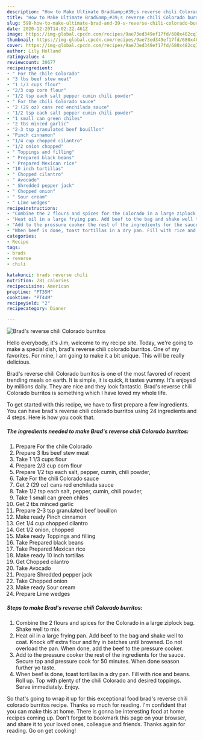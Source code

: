```yaml
---
description: "How to Make Ultimate Brad&amp;#39;s reverse chili Colorado burritos"
title: "How to Make Ultimate Brad&amp;#39;s reverse chili Colorado burritos"
slug: 598-how-to-make-ultimate-brad-and-39-s-reverse-chili-colorado-burritos
date: 2020-12-20T14:02:22.461Z
image: https://img-global.cpcdn.com/recipes/9ae73ed349ef17fd/680x482cq70/brads-reverse-chili-colorado-burritos-recipe-main-photo.jpg
thumbnail: https://img-global.cpcdn.com/recipes/9ae73ed349ef17fd/680x482cq70/brads-reverse-chili-colorado-burritos-recipe-main-photo.jpg
cover: https://img-global.cpcdn.com/recipes/9ae73ed349ef17fd/680x482cq70/brads-reverse-chili-colorado-burritos-recipe-main-photo.jpg
author: Lily Holland
ratingvalue: 4
reviewcount: 30677
recipeingredient:
- " For the chile Colorado"
- "3 lbs beef stew meat"
- "1 1/3 cups flour"
- "2/3 cup corn flour"
- "1/2 tsp each salt pepper cumin chili powder"
- " For the chili Colorado sauce"
- "2 (29 oz) cans red enchilada sauce"
- "1/2 tsp each salt pepper cumin chili powder"
- "1 small can green chiles"
- "2 tbs minced garlic"
- "2-3 tsp granulated beef bouillon"
- "Pinch cinnamon"
- "1/4 cup chopped cilantro"
- "1/2 onion chopped"
- " Toppings and filling"
- " Prepared black beans"
- " Prepared Mexican rice"
- "10 inch tortillas"
- " Chopped cilantro"
- " Avocado"
- " Shredded pepper jack"
- " Chopped onion"
- " Sour cream"
- " Lime wedges"
recipeinstructions:
- "Combine the 2 flours and spices for the Colorado in a large ziplock bag. Shake well to mix."
- "Heat oil in a large frying pan. Add beef to the bag and shake well to coat. Knock off extra flour and fry in batches until browned. Do not overload the pan. When done, add the beef to the pressure cooker."
- "Add to the pressure cooker the rest of the ingredients for the sauce. Secure top and pressure cook for 50 minutes. When done season further yo taste."
- "When beef is done, toast tortillas in a dry pan. Fill with rice and beans. Roll up. Top with plenty of the chili Colorado and desired toppings. Serve immediately. Enjoy."
categories:
- Recipe
tags:
- brads
- reverse
- chili

katakunci: brads reverse chili 
nutrition: 281 calories
recipecuisine: American
preptime: "PT35M"
cooktime: "PT44M"
recipeyield: "2"
recipecategory: Dinner

---
```



![Brad&#39;s reverse chili Colorado burritos](https://img-global.cpcdn.com/recipes/9ae73ed349ef17fd/680x482cq70/brads-reverse-chili-colorado-burritos-recipe-main-photo.jpg)

Hello everybody, it's Jim, welcome to my recipe site. Today, we're going to make a special dish, brad&#39;s reverse chili colorado burritos. One of my favorites. For mine, I am going to make it a bit unique. This will be really delicious.



Brad&#39;s reverse chili Colorado burritos is one of the most favored of recent trending meals on earth. It is simple, it is quick, it tastes yummy. It's enjoyed by millions daily. They are nice and they look fantastic. Brad&#39;s reverse chili Colorado burritos is something which I have loved my whole life.


To get started with this recipe, we have to first prepare a few ingredients. You can have brad&#39;s reverse chili colorado burritos using 24 ingredients and 4 steps. Here is how you cook that.

<!--inarticleads1-->

##### The ingredients needed to make Brad&#39;s reverse chili Colorado burritos:

1. Prepare  For the chile Colorado
1. Prepare 3 lbs beef stew meat
1. Take 1 1/3 cups flour
1. Prepare 2/3 cup corn flour
1. Prepare 1/2 tsp each salt, pepper, cumin, chili powder,
1. Take  For the chili Colorado sauce
1. Get 2 (29 oz) cans red enchilada sauce
1. Take 1/2 tsp each salt, pepper, cumin, chili powder,
1. Take 1 small can green chiles
1. Get 2 tbs minced garlic
1. Prepare 2-3 tsp granulated beef bouillon
1. Make ready Pinch cinnamon
1. Get 1/4 cup chopped cilantro
1. Get 1/2 onion, chopped
1. Make ready  Toppings and filling
1. Take  Prepared black beans
1. Take  Prepared Mexican rice
1. Make ready 10 inch tortillas
1. Get  Chopped cilantro
1. Take  Avocado
1. Prepare  Shredded pepper jack
1. Take  Chopped onion
1. Make ready  Sour cream
1. Prepare  Lime wedges




<!--inarticleads2-->

##### Steps to make Brad&#39;s reverse chili Colorado burritos:

1. Combine the 2 flours and spices for the Colorado in a large ziplock bag. Shake well to mix.
1. Heat oil in a large frying pan. Add beef to the bag and shake well to coat. Knock off extra flour and fry in batches until browned. Do not overload the pan. When done, add the beef to the pressure cooker.
1. Add to the pressure cooker the rest of the ingredients for the sauce. Secure top and pressure cook for 50 minutes. When done season further yo taste.
1. When beef is done, toast tortillas in a dry pan. Fill with rice and beans. Roll up. Top with plenty of the chili Colorado and desired toppings. Serve immediately. Enjoy.




So that's going to wrap it up for this exceptional food brad&#39;s reverse chili colorado burritos recipe. Thanks so much for reading. I'm confident that you can make this at home. There is gonna be interesting food at home recipes coming up. Don't forget to bookmark this page on your browser, and share it to your loved ones, colleague and friends. Thanks again for reading. Go on get cooking!
